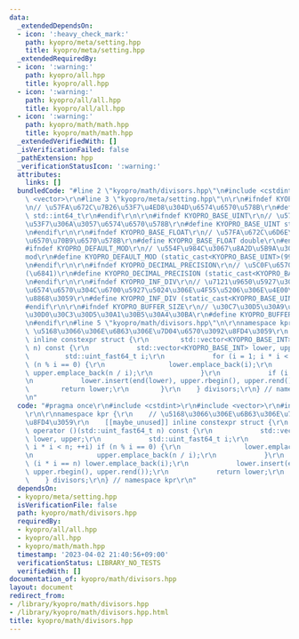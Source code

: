 ```yaml
---
data:
  _extendedDependsOn:
  - icon: ':heavy_check_mark:'
    path: kyopro/meta/setting.hpp
    title: kyopro/meta/setting.hpp
  _extendedRequiredBy:
  - icon: ':warning:'
    path: kyopro/all.hpp
    title: kyopro/all.hpp
  - icon: ':warning:'
    path: kyopro/all/all.hpp
    title: kyopro/all/all.hpp
  - icon: ':warning:'
    path: kyopro/math/math.hpp
    title: kyopro/math/math.hpp
  _extendedVerifiedWith: []
  _isVerificationFailed: false
  _pathExtension: hpp
  _verificationStatusIcon: ':warning:'
  attributes:
    links: []
  bundledCode: "#line 2 \"kyopro/math/divisors.hpp\"\n#include <cstdint>\r\n#include\
    \ <vector>\r\n#line 3 \"kyopro/meta/setting.hpp\"\n\r\n#ifndef KYOPRO_BASE_INT\r\
    \n// \u57FA\u672C\u7B26\u53F7\u4ED8\u304D\u6574\u6570\u578B\r\n#define KYOPRO_BASE_INT\
    \ std::int64_t\r\n#endif\r\n\r\n#ifndef KYOPRO_BASE_UINT\r\n// \u57FA\u672C\u7B26\
    \u53F7\u306A\u3057\u6574\u6570\u578B\r\n#define KYOPRO_BASE_UINT std::uint64_t\r\
    \n#endif\r\n\r\n#ifndef KYOPRO_BASE_FLOAT\r\n// \u57FA\u672C\u6D6E\u52D5\u5C0F\
    \u6570\u70B9\u6570\u578B\r\n#define KYOPRO_BASE_FLOAT double\r\n#endif\r\n\r\n\
    #ifndef KYOPRO_DEFAULT_MOD\r\n// \u554F\u984C\u3067\u8A2D\u5B9A\u3055\u308C\u305F\
    mod\r\n#define KYOPRO_DEFAULT_MOD (static_cast<KYOPRO_BASE_UINT>(998244353))\r\
    \n#endif\r\n\r\n#ifndef KYOPRO_DECIMAL_PRECISION\r\n// \u5C0F\u6570\u7CBE\u5EA6\
    (\u6841)\r\n#define KYOPRO_DECIMAL_PRECISION (static_cast<KYOPRO_BASE_UINT>(12))\r\
    \n#endif\r\n\r\n#ifndef KYOPRO_INF_DIV\r\n// \u7121\u9650\u5927\u3092\u8868\u3059\
    \u6574\u6570\u304C\u6700\u5927\u5024\u306E\u4F55\u5206\u306E\u4E00\u304B\u3092\
    \u8868\u3059\r\n#define KYOPRO_INF_DIV (static_cast<KYOPRO_BASE_UINT>(3))\r\n\
    #endif\r\n\r\n#ifndef KYOPRO_BUFFER_SIZE\r\n// \u30C7\u30D5\u30A9\u30EB\u30C8\u306E\
    \u30D0\u30C3\u30D5\u30A1\u30B5\u30A4\u30BA\r\n#define KYOPRO_BUFFER_SIZE (static_cast<KYOPRO_BASE_UINT>(2048))\r\
    \n#endif\r\n#line 5 \"kyopro/math/divisors.hpp\"\n\r\nnamespace kpr {\r\n    //\
    \ \u5168\u3066\u306E\u6B63\u306E\u7D04\u6570\u3092\u8FD4\u3059\r\n    [[maybe_unused]]\
    \ inline constexpr struct {\r\n        std::vector<KYOPRO_BASE_INT> operator ()(std::uint_fast64_t\
    \ n) const {\r\n            std::vector<KYOPRO_BASE_INT> lower, upper;\r\n   \
    \         std::uint_fast64_t i;\r\n            for (i = 1; i * i < n; ++i) if\
    \ (n % i == 0) {\r\n                lower.emplace_back(i);\r\n               \
    \ upper.emplace_back(n / i);\r\n            }\r\n            if (i * i == n) lower.emplace_back(i);\r\
    \n            lower.insert(end(lower), upper.rbegin(), upper.rend());\r\n    \
    \        return lower;\r\n        }\r\n    } divisors;\r\n} // namespace kpr\r\
    \n"
  code: "#pragma once\r\n#include <cstdint>\r\n#include <vector>\r\n#include \"../meta/setting.hpp\"\
    \r\n\r\nnamespace kpr {\r\n    // \u5168\u3066\u306E\u6B63\u306E\u7D04\u6570\u3092\
    \u8FD4\u3059\r\n    [[maybe_unused]] inline constexpr struct {\r\n        std::vector<KYOPRO_BASE_INT>\
    \ operator ()(std::uint_fast64_t n) const {\r\n            std::vector<KYOPRO_BASE_INT>\
    \ lower, upper;\r\n            std::uint_fast64_t i;\r\n            for (i = 1;\
    \ i * i < n; ++i) if (n % i == 0) {\r\n                lower.emplace_back(i);\r\
    \n                upper.emplace_back(n / i);\r\n            }\r\n            if\
    \ (i * i == n) lower.emplace_back(i);\r\n            lower.insert(end(lower),\
    \ upper.rbegin(), upper.rend());\r\n            return lower;\r\n        }\r\n\
    \    } divisors;\r\n} // namespace kpr\r\n"
  dependsOn:
  - kyopro/meta/setting.hpp
  isVerificationFile: false
  path: kyopro/math/divisors.hpp
  requiredBy:
  - kyopro/all/all.hpp
  - kyopro/all.hpp
  - kyopro/math/math.hpp
  timestamp: '2023-04-02 21:40:56+09:00'
  verificationStatus: LIBRARY_NO_TESTS
  verifiedWith: []
documentation_of: kyopro/math/divisors.hpp
layout: document
redirect_from:
- /library/kyopro/math/divisors.hpp
- /library/kyopro/math/divisors.hpp.html
title: kyopro/math/divisors.hpp
---
```

